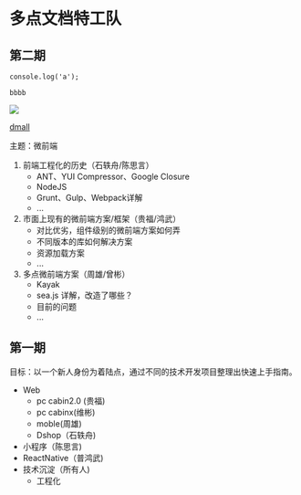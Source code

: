 # 多点文档特工队

## 第二期

```
console.log('a');
```

 `bbbb`

 ![](./static/a.png)

 [dmall](https://i.damll.com)

主题：微前端

1. 前端工程化的历史（石轶舟/陈思言）
	* ANT、YUI Compressor、Google Closure
	* NodeJS
	* Grunt、Gulp、Webpack详解
	* ...
2. 市面上现有的微前端方案/框架（贵福/鸿武）
	* 对比优劣，组件级别的微前端方案如何弄
	* 不同版本的库如何解决方案
	* 资源加载方案
	* ...
3. 多点微前端方案（周雄/曾彬）
	* Kayak
	* sea.js 详解，改造了哪些？
	* 目前的问题
	* ...

## 第一期

目标：以一个新人身份为着陆点，通过不同的技术开发项目整理出快速上手指南。

* Web
    * pc cabin2.0 (贵福)
    * pc cabinx(维彬)
    * moble(周雄)
    * Dshop（石轶舟)
* 小程序（陈思言)
* ReactNative（普鸿武)
* 技术沉淀（所有人)
	* 工程化

